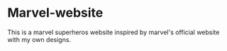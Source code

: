 # Marvel-website
This is a marvel superheros website inspired by marvel's official website with my own designs. 
